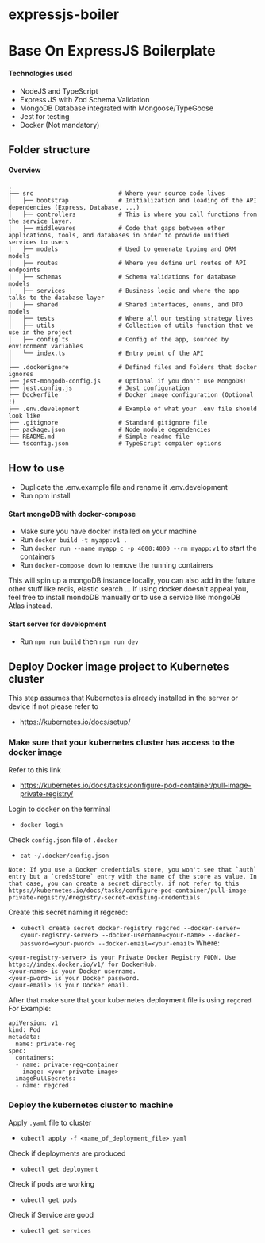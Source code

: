 # expressjs-boiler
# Base On ExpressJS Boilerplate
#### Technologies used

- NodeJS and TypeScript
- Express JS with Zod Schema Validation
- MongoDB Database integrated with Mongoose/TypeGoose
- Jest for testing
- Docker (Not mandatory)

## Folder structure

#### Overview

```
.
├── src                        # Where your source code lives
│   ├── bootstrap              # Initialization and loading of the API dependencies (Express, Database, ...)
│   ├── controllers            # This is where you call functions from the service layer.
│   ├── middlewares            # Code that gaps between other applications, tools, and databases in order to provide unified services to users
|   ├── models                 # Used to generate typing and ORM models
|   ├── routes                 # Where you define url routes of API endpoints
|   ├── schemas                # Schema validations for database models
|   ├── services               # Business logic and where the app talks to the database layer
|   ├── shared                 # Shared interfaces, enums, and DTO models
│   ├── tests                  # Where all our testing strategy lives
│   ├── utils                  # Collection of utils function that we use in the project
│   ├── config.ts              # Config of the app, sourced by environment variables
│   └── index.ts               # Entry point of the API
│
├── .dockerignore              # Defined files and folders that docker ignores
├── jest-mongodb-config.js     # Optional if you don't use MongoDB!
├── jest.config.js             # Jest configuration
├── Dockerfile                 # Docker image configuration (Optional !)
├── .env.development           # Example of what your .env file should look like
├── .gitignore                 # Standard gitignore file
├── package.json               # Node module dependencies
├── README.md                  # Simple readme file
└── tsconfig.json              # TypeScript compiler options
```

## How to use

- Duplicate the .env.example file and rename it .env.development
- Run npm install

#### Start mongoDB with docker-compose

- Make sure you have docker installed on your machine
- Run `docker build -t myapp:v1 .`
- Run `docker run --name myapp_c -p 4000:4000 --rm myapp:v1` to start the containers
- Run `docker-compose down` to remove the running containers

This will spin up a mongoDB instance locally, you can also add in the future other stuff like redis, elastic search ...
If using docker doesn't appeal you, feel free to install mondoDB manually or to use a service like mongoDB Atlas instead.

#### Start server for development

- Run `npm run build` then `npm run dev`


## Deploy Docker image project to Kubernetes cluster
This step assumes that Kubernetes is already installed in the server or device if not please refer to 
- https://kubernetes.io/docs/setup/

### Make sure that your kubernetes cluster has access to the docker image
Refer to this link
- https://kubernetes.io/docs/tasks/configure-pod-container/pull-image-private-registry/

Login to docker on the terminal
- `docker login`

Check `config.json` file of `.docker`
- `cat ~/.docker/config.json`
```
Note: If you use a Docker credentials store, you won't see that `auth` entry but a `credsStore` entry with the name of the store as value. In that case, you can create a secret directly. if not refer to this https://kubernetes.io/docs/tasks/configure-pod-container/pull-image-private-registry/#registry-secret-existing-credentials
```

Create this secret naming it regcred:
- `kubectl create secret docker-registry regcred --docker-server=<your-registry-server> --docker-username=<your-name> --docker-password=<your-pword> --docker-email=<your-email>`
Where:
```
<your-registry-server> is your Private Docker Registry FQDN. Use https://index.docker.io/v1/ for DockerHub.
<your-name> is your Docker username.
<your-pword> is your Docker password.
<your-email> is your Docker email.
```

After that make sure that your kubernetes deployment file is using `regcred`
For Example:
```
apiVersion: v1
kind: Pod
metadata:
  name: private-reg
spec:
  containers:
  - name: private-reg-container
    image: <your-private-image>
  imagePullSecrets:
  - name: regcred
```

### Deploy the kubernetes cluster to machine

Apply `.yaml` file to cluster
- `kubectl apply -f <name_of_deployment_file>.yaml`

Check if deployments are produced
- `kubectl get deployment`

Check if pods are working
- `kubectl get pods`

Check if Service are good
- `kubectl get services`




